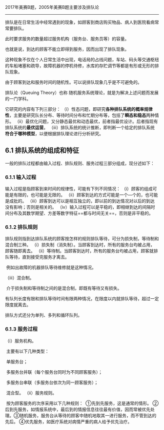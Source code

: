 2017年美赛B题，2005年美赛B题主要涉及排队论

---

排队是在日常生活中经常遇到的现象，如顾客到商店购买物品、病人到医院看病常常要排队。

此时要求服务的数量超过服务机构（服务台、服务员等）的容量。

也就是说，到达的顾客不能立即得到服务，因而出现了排队现象。

这种现象不仅在个人日常生活中出现，电话局的占线问题，车站、码头等交通枢纽的车船堵塞和疏导，故障机器的停机待修，水库的存贮调节等都是有形或无形的排队现象。

由于顾客到达和服务时间的随机性。可以说排队现象几乎是不可避免的。

排队论（Queuing Theory）也称 随机服务系统理论，就是为解决上述问题而发展的一门学科。

它研究的内容有下列三部分：
（i）性态问题，即研究**各种排队系统的概率规律性**，主要是研究队长分布、等待时间分布和忙期分布等，包括了**瞬态和稳态**两种情形。
（ii）最优化问题，又分静态最优和动态最优，前者指最优设计。后者指现有排队系统的**最优运营**。
（iii）排队系统的统计推断，即判断一个给定的排队系统**符合于哪种模型**，以便根据排队理论进行分析研究。



## 6.1 排队系统的组成和特征

一般的排队过程都由输入过程、排队规则、服务过程三部分组成，现分述如下：



### 6.1.1 输入过程
输入过程是指顾客到来时间的规律性，可能有下列不同情况：
（i）顾客的组成可能是有限的，也可能是无限的。
（ii）顾客到达的方式可能是一个—个的，也可能是成批的。
（iii）顾客到达可以是相互独立的，即以前的到达情况对以后的到达没有影响；否则是相关的。
（iv）输入过程可以是平稳的，即相继到达的间隔时间分布及其数学期望、方差等数字特征==都与时间无关==，否则是非平稳的。



### 6.1.2 排队规则

排队规则指到达排队系统的顾客按怎样的规则排队等待，可分为损失制，等待制和混合制三种。
（i）损失制（消失制）。当顾客到达时，所有的服务台均被占用，顾客随即离去。
（ii）等待制。当顾客到达时，所有的服务台均被占用，顾客就排队等待，直到接受完服务才离去。

​	例如出故障的机器排队等待维修就是这种情况。

（iii）混合制。

​	介于损失制和等待制之间的是混合制，即既有等待又有损失。

​	有队列长度有限和排队等待时间有限两种情况，在限度以内就排队等待，超过一定限度就离去。

排队方式还分为单列、多列和循环队列。

### 6.1.3 服务过程
（i）服务机构。

​	主要有以下几种类型：

​		单服务台；

​		多服务台并联（每个服务台同时为不同顾客服务）；

​		多服务台串联（多服务台依次为同一顾客服务）；

​		混合型。
（ii）服务规则。

​	按为顾客服务的次序采用以下几种规则：
​		①先到先服务，这是通常的情形。
​		②后到先服务，如情报系统中，最后到的情报信息往往最有价值，因而常被优先处理。
​		③随机服务，服务台从等待的顾客中随机地取其一进行服务，而不管到达的先后。
​		④优先服务，如医疗系统对病情严重的病人给予优先治疗。
